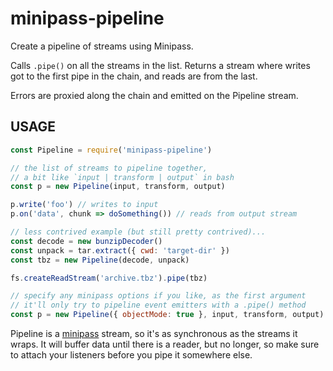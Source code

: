 # minipass-pipeline

Create a pipeline of streams using Minipass.

Calls `.pipe()` on all the streams in the list.  Returns a stream where
writes got to the first pipe in the chain, and reads are from the last.

Errors are proxied along the chain and emitted on the Pipeline stream.

## USAGE

```js
const Pipeline = require('minipass-pipeline')

// the list of streams to pipeline together,
// a bit like `input | transform | output` in bash
const p = new Pipeline(input, transform, output)

p.write('foo') // writes to input
p.on('data', chunk => doSomething()) // reads from output stream

// less contrived example (but still pretty contrived)...
const decode = new bunzipDecoder()
const unpack = tar.extract({ cwd: 'target-dir' })
const tbz = new Pipeline(decode, unpack)

fs.createReadStream('archive.tbz').pipe(tbz)

// specify any minipass options if you like, as the first argument
// it'll only try to pipeline event emitters with a .pipe() method
const p = new Pipeline({ objectMode: true }, input, transform, output)
```

Pipeline is a [minipass](http://npm.im/minipass) stream, so it's as
synchronous as the streams it wraps.  It will buffer data until there is a
reader, but no longer, so make sure to attach your listeners before you
pipe it somewhere else.
